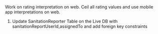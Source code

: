 Work on rating interpretation on web. Ceil all rating values and use mobile app interpretations on web.


1. Update SanitationReporter Table on the Live DB with sanitationReportUserId,assignedTo and add foreign key constraints